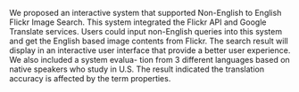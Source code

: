 We proposed an interactive system that supported Non-English to English Flickr Image Search. This system integrated the Flickr API and Google Translate services. Users could input non-English queries into this system and get the English based image contents from Flickr. The search result will display in an interactive user interface that provide a better user experience. We also included a system evalua-
tion from 3 different languages based on native speakers who study in U.S. The result indicated the translation accuracy is affected by the term properties.
